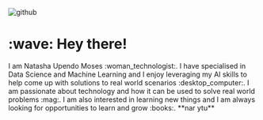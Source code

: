 ﻿![github](https://img.shields.io/badge/GitHub-000000?style=for-the-badge&logo=GitHub&logoColor=white)
<h1>:wave: Hey there!</h1>
I am Natasha Upendo Moses :woman_technologist:. I have specialised in Data Science and Machine Learning and I enjoy leveraging my AI skills to help come up with solutions to real world scenarios :desktop_computer:. I am passionate about technology and how it can be used to solve real world problems :mag:. I am also interested in learning new things and I am always looking for opportunities to learn and grow :books:. **nar ytu**
